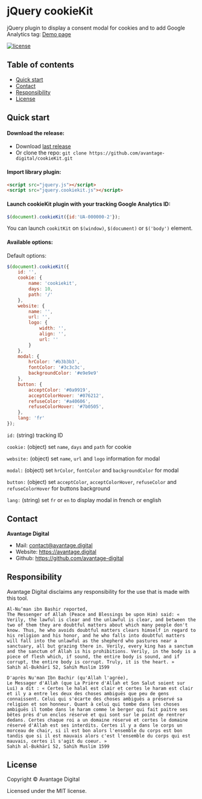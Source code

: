 # jQuery cookieKit

jQuery plugin to display a consent modal for cookies and to add Google Analytics tag: [Demo page](https://avantage.digital/cookiekit/)

[![license](https://img.shields.io/github/license/avantage-digital/cookieKit.svg)](https://github.com/avantage-digital/cookieKit/LICENSE.md)

## Table of contents

- [Quick start](#quick-start)
- [Contact](#contact)
- [Responsibility](#responsibility)
- [License](#license)


## Quick start

#### Download the release:

- Download [last release](https://github.com/avantage-digital/cookieKit/releases/)
- Or clone the repo: `git clone https://github.com/avantage-digital/cookieKit.git`

#### Import library plugin:

```html
<script src="jquery.js"></script>
<script src="jquery.cookiekit.js"></script>
```

#### Launch cookieKit plugin with your tracking Google Analytics ID:

```javascript
$(document).cookieKit({id:'UA-000000-2'});
```

You can launch `cookitKit` on `$(window)`, `$(document)` or `$('body')` element.


#### Available options:

Default options:

```javascript
$(document).cookieKit({
    id: '',
    cookie: {
        name: 'cookiekit',
        days: 10,
        path: '/'
    },
    website: {
        name: '',
        url: '',
        logo: {
            width: '',
            align: '',
            url: ''
        }
    },
    modal: {
        hrColor: '#b3b3b3',
        fontColor: '#3c3c3c',
        backgroundColor: '#e9e9e9'
    },
    button: {
        acceptColor: '#0a9919',
        acceptColorHover: '#076212',
        refuseColor: '#a40606',
        refuseColorHover: '#7b0505',
    },
    lang: 'fr'
});
```

`id:` (string) tracking ID

`cookie:` (object) set `name`, `days` and `path` for cookie

`website:` (object) set `name`, `url` and `logo` information for modal

`modal:` (object) set `hrColor`, `fontColor` and `backgroundColor` for modal

`button:` (object) set `acceptColor`, `acceptColorHover`, `refuseColor` and `refuseColorHover` for buttons background

`lang:` (string) set `fr` or `en` to display modal in french or english


## Contact

**Avantage Digital**

- Mail: [contact@avantage.digital](contact@avantage.digital)
- Website: <https://avantage.digital>
- Github: <https://github.com/avantage-digital>

## Responsibility

Avantage Digital disclaims any responsibility for the use that is made with this tool.

```text
Al-Nu’man ibn Bashir reported,
The Messenger of Allah (Peace and Blessings be upon Him) said: « Verily, the lawful is clear and the unlawful is clear, and between the two of them they are doubtful matters about which many people don't know. Thus, he who avoids doubtful matters clears himself in regard to his religion and his honor, and he who falls into doubtful matters will fall into the unlawful as the shepherd who pastures near a sanctuary, all but grazing there in. Verily, every king has a sanctum and the sanctum of Allah is his prohibitions. Verily, in the body is a piece of flesh which, if sound, the entire body is sound, and if corrupt, the entire body is corrupt. Truly, it is the heart. »
Sahih al-Bukhārī 52, Sahih Muslim 1599
```

```text
D'après Nu'man Ibn Bachir (qu'Allah l'agrée),
Le Messager d'Allah (que La Prière d'Allah et Son Salut soient sur Lui) a dit : « Certes le halal est clair et certes le haram est clair et il y a entre les deux des choses ambiguës que peu de gens connaissent. Celui qui s'écarte des choses ambiguës a préservé sa religion et son honneur. Quant à celui qui tombe dans les choses ambiguës il tombe dans le haram comme le berger qui fait paitre ses bêtes près d'un enclos réservé et qui sont sur le point de rentrer dedans. Certes chaque roi a un domaine réservé et certes le domaine réservé d'Allah est ses interdits. Certes il y a dans le corps un morceau de chair, si il est bon alors l'ensemble du corps est bon tandis que si il est mauvais alors c'est l'ensemble du corps qui est mauvais, certes il s'agit du coeur. »
Sahih al-Bukhārī 52, Sahih Muslim 1599
```


## License

Copyright © Avantage Digital

Licensed under the MIT license.